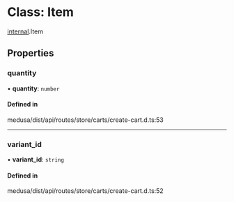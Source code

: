 # Class: Item

[internal](../modules/internal-30.md).Item

## Properties

### quantity

• **quantity**: `number`

#### Defined in

medusa/dist/api/routes/store/carts/create-cart.d.ts:53

___

### variant\_id

• **variant\_id**: `string`

#### Defined in

medusa/dist/api/routes/store/carts/create-cart.d.ts:52

